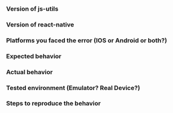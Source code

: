 ### Version of js-utils

### Version of react-native

### Platforms you faced the error (IOS or Android or both?)

### Expected behavior

### Actual behavior

### Tested environment (Emulator? Real Device?)

### Steps to reproduce the behavior
